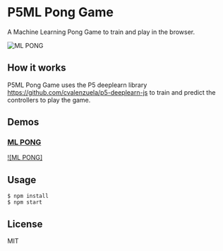 # P5ML Pong Game

A Machine Learning Pong Game to train and play in the browser.

![ML PONG](./static/imgagess/doc01.png)

## How it works

P5ML Pong Game uses the P5 deeplearn library https://github.com/cvalenzuela/p5-deeplearn-js to train and predict the controllers to play the game.


## Demos

### [ML PONG](https://www.youtube.com/watch?v=koZYwOAHmQM&feature=youtu.be)
[![ML PONG]](https://www.youtube.com/watch?v=koZYwOAHmQM&feature=youtu.be://youtu.be)


## Usage
```
$ npm install
$ npm start
```

## License

MIT
